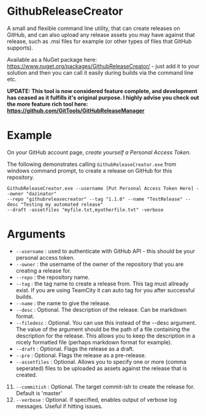 GithubReleaseCreator
====================

A small and flexible command line utility, that can create releases on GitHub, and can also upload any release assets you may have against that release, such as .msi files for example (or other types of files that GitHub supports).

Available as a NuGet package here: https://www.nuget.org/packages/GithubReleaseCreator/ - just add it to your solution and then you can call it easily during builds via the command line etc.

**UPDATE: This tool is now considered feature complete, and development has ceased as it fulfills it's original purpose. I highly advise you check out the more feature rich tool here: https://github.com/GitTools/GitHubReleaseManager**

# Example

On your GitHub account page, *create yourself a Personal Access Token*.

The following demonstrates calling `GithubReleaseCreator.exe` from windows command prompt, to create a release on GitHub for this repository.

```shell
GithubReleaseCreator.exe --username [Put Personal Access Token Here] --owner "dazinator"
--repo "githubreleasecreator" --tag "1.1.0" --name "TestRelease" --desc "Testing my automated release"
--draft -assetfiles "myfile.txt,myotherfile.txt" -verbose
```

# Arguments

* `--username` : used to authenticate with GitHub API - this should be your personal access token.
* `--owner` : the username of the owner of the repository that you are creating a release for.
* `--repo` : the repository name.
* `--tag` : the tag name to create a release from. This tag must allready exist. If you are using TeamCity it can auto tag for you after successful builds.
* `--name` : the name to give the release.
* `--desc` : Optional. The description of the release. Can be markdown format.
* `--filedesc` : Optional. You can use this instead of the --desc argument. The value of the argument should be the path of a file containing the description for the release. This allows you to keep the description in a nicely formatted file (perhaps markdown format for example).
* `--draft` : Optional. Flags the release as a draft.
* `--pre` : Optional. Flags the release as a pre-release.
* `--assetfiles` : Optional. Allows you to specify one or more (comma seperated) files to be uploaded as assets against the release that is created.
11. `--commitish` : Optional. The target commit-ish to create the release for. Default is 'master'
12. `--verbose` : Optional. If specified, enables output of verbose log messages. Useful if hitting issues.





